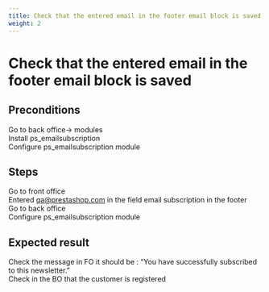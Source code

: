 ```yaml
---
title: Check that the entered email in the footer email block is saved
weight: 2
---
```


# Check that the entered email in the footer email block is saved

## Preconditions

Go to back office-> modules<br />
Install ps_emailsubscription<br />
Configure ps_emailsubscription module
## Steps

Go to front office<br />
Entered qa@prestashop.com in the field email subscription in the footer<br />
Go to back office <br />
Configure ps_emailsubscription module

## Expected result

Check the message in FO it should be :  “You have successfully subscribed to this newsletter.”  
Check in the BO that the customer is registered

